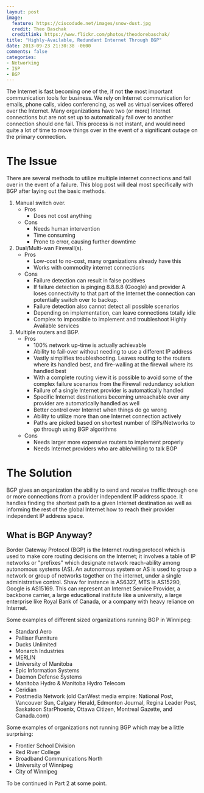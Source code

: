 ```yaml
---
layout: post
image:
  feature: https://ciscodude.net/images/snow-dust.jpg
  credit: Theo Baschak
  creditlink: https://www.flickr.com/photos/theodorebaschak/
title: "Highly-Available, Redundant Internet Through BGP"
date: 2013-09-23 21:30:38 -0600
comments: false
categories:
- Networking
- ISP
- BGP
---
```

The Internet is fast becoming one of the, if not <strong>the</strong> most important communication tools for business. We rely on Internet communication for emails, phone calls, video conferencing, as well as virtual services offered over the Internet. Many organizations have two (or more) Internet connections but are not set up to automatically fail over to another connection should one fail. This process is not instant, and would need quite a lot of time to move things over in the event of a significant outage on the primary connection.

<!--more-->

The Issue
=========

There are several methods to utilize multiple internet connections and fail over in the event of a failure. This blog post will deal most specifically with BGP after laying out the basic methods.

1.	Manual switch over.
	*	Pros
		*	Does not cost anything
	*	Cons
		*	Needs human intervention
		*	Time consuming
		*	Prone to error, causing further downtime
2.	Dual/Multi-wan Firewall(s).
	*	Pros
		*	Low-cost to no-cost, many organizations already have this
		*	Works with commodity internet connections
	*	Cons
		*	Failure detection can result in false positives
		*	If failure detection is pinging 8.8.8.8 (Google) and provider A loses connectivity to that part of the Internet the connection can potentially switch over to backup.
		*	Failure detection also cannot detect all possible scenarios
		*	Depending on implementation, can leave connections totally idle
		*	Complex to impossible to implement and troubleshoot Highly Available services
3.	Multiple routers and BGP.
	*	Pros
		*	100% network up-time is actually achievable
		*	Ability to fail-over without needing to use a different IP address
		*	Vastly simplifies troubleshooting. Leaves routing to the routers where its handled best, and fire-walling at the firewall where its handled best
		*	With a complete routing view it is possible to avoid some of the complex failure scenarios from the Firewall redundancy solution
		*	Failure of a single Internet provider is automatically handled
		*	Specific Internet destinations becoming unreachable over any provider are automatically handled as well
		*	Better control over Internet when things do go wrong
		*	Ability to utilize more than one Internet connection actively
		*	Paths are picked based on shortest number of ISPs/Networks to go through using BGP algorithms
	*	Cons
		*	Needs larger more expensive routers to implement properly
		*	Needs Internet providers who are able/willing to talk BGP

The Solution
============

BGP gives an organization the ability to send and receive traffic through one or more connections from a provider independent IP address space. It handles finding the shortest path to a given Internet destination as well as informing the rest of the global Internet how to reach their provider independent IP address space.

What is BGP Anyway?
-------------------

Border Gateway Protocol (BGP) is the Internet routing protocol which is used to make core routing decisions on the Internet; it involves a table of IP networks or "prefixes" which designate network reach-ability among autonomous systems (AS). An autonomous system or AS is used to group a network or group of networks together on the internet, under a single administrative control. Shaw for instance is AS6327, MTS is AS15290, Google is AS15169. This can represent an Internet Service Provider, a backbone carrier, a large educational institute like a university, a large enterprise like Royal Bank of Canada, or a company with heavy reliance on Internet.

Some examples of different sized organizations running BGP in Winnipeg:

+	Standard Aero
+	Palliser Furniture
+	Ducks Unlimited
+	Monarch Industries
+	MERLIN
+	University of Manitoba
+	Epic Information Systems
+	Daemon Defense Systems
+	Manitoba Hydro &amp; Manitoba Hydro Telecom
+	Ceridian
+	Postmedia Network (old CanWest media empire: National Post, Vancouver Sun, Calgary Herald, Edmonton Journal, Regina Leader Post, Saskatoon StarPhoenix, Ottawa Citizen, Montreal Gazette, and Canada.com)

Some examples of organizations not running BGP which may be a little surprising:

+	Frontier School Division
+	Red River College
+	Broadband Communications North
+	University of Winnipeg
+	City of Winnipeg

To be continued in Part 2 at some point.
